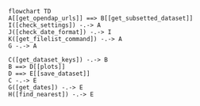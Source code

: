 ```mermaid
flowchart TD
A[[get_opendap_urls]] ==> B[[get_subsetted_dataset]]
I([check_settings]) -.-> A
J([check_date_format]) -.-> I
K([get_filelist_command]) -.-> A
G -.-> A

C([get_dataset_keys]) -.-> B
B ==> D[[plots]]
D ==> E[[save_dataset]]
C -.-> E
G([get_dates]) -.-> E
H([find_nearest]) -.-> E

```

[comment]: <> (https://mermaid.js.org/syntax/flowchart.html)
